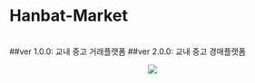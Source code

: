 # Hanbat-Market
<br>
##ver 1.0.0: 교내 중고 거래플랫폼
##ver 2.0.0: 교내 중고 경매플랫폼


<p align="center">
  <img src="https://github.com/jckim22/Hanbat-Market/assets/101490157/14c319be-fd18-49f8-9f92-3e5ff0e9f439">
</p>
